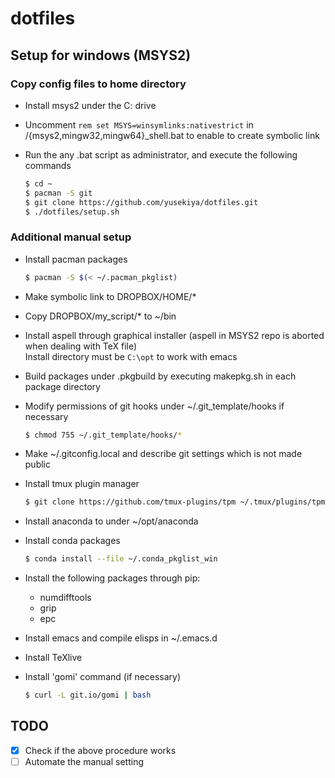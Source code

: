 # dotfiles
## Setup for windows (MSYS2)
### Copy config files to home directory
- Install msys2 under the C: drive
- Uncomment `rem set MSYS=winsymlinks:nativestrict` in /{msys2,mingw32,mingw64}_shell.bat
  to enable to create symbolic link
- Run the any .bat script as administrator, and execute the following commands

  ```bash
  $ cd ~
  $ pacman -S git
  $ git clone https://github.com/yusekiya/dotfiles.git
  $ ./dotfiles/setup.sh
  ```

### Additional manual setup

- Install pacman packages

  ```bash
  $ pacman -S $(< ~/.pacman_pkglist)
  ```
- Make symbolic link to DROPBOX/HOME/*
- Copy DROPBOX/my_script/* to ~/bin
- Install aspell through graphical installer (aspell in MSYS2 repo is aborted when dealing with TeX file)  
  Install directory must be `C:\opt` to work with emacs
- Build packages under .pkgbuild by executing makepkg.sh in each package directory
- Modify permissions of git hooks under ~/.git_template/hooks if necessary

  ```bash
  $ chmod 755 ~/.git_template/hooks/*
  ```
- Make ~/.gitconfig.local and describe git settings which is not made public
- Install tmux plugin manager

  ```bash
  $ git clone https://github.com/tmux-plugins/tpm ~/.tmux/plugins/tpm
  ```
- Install anaconda to under ~/opt/anaconda
- Install conda packages

  ```bash
  $ conda install --file ~/.conda_pkglist_win
  ```
- Install the following packages through pip:
    - numdifftools
    - grip
    - epc
- Install emacs and compile elisps in ~/.emacs.d
- Install TeXlive
- Install 'gomi' command (if necessary)

  ```bash
  $ curl -L git.io/gomi | bash
  ```

## TODO

- [x] Check if the above procedure works
- [ ] Automate the manual setting
